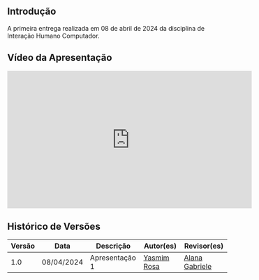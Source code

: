 ## Introdução
A primeira entrega realizada em 08 de abril de 2024 da disciplina de Interação Humano Computador.

## Vídeo da Apresentação

<iframe width="560" height="315" src="https://www.youtube.com/embed/xcUNXr22C3s?si=AzKIp2SEK3zxbtJ6" title="YouTube video player" frameborder="0" allow="accelerometer; autoplay; clipboard-write; encrypted-media; gyroscope; picture-in-picture; web-share" referrerpolicy="strict-origin-when-cross-origin" allowfullscreen></iframe>

## Histórico de Versões

| Versão |    Data    | Descrição                     | Autor(es)                                          | Revisor(es) |
| ------ | :--------: | ----------------------------- | -------------------------------------------------- | ----------- |
| 1.0    | 08/04/2024 | Apresentação 1 | [Yasmim Rosa](https://github.com/yaskisoba)  | [Alana Gabriele](https://github.com/alanagabriele) |
